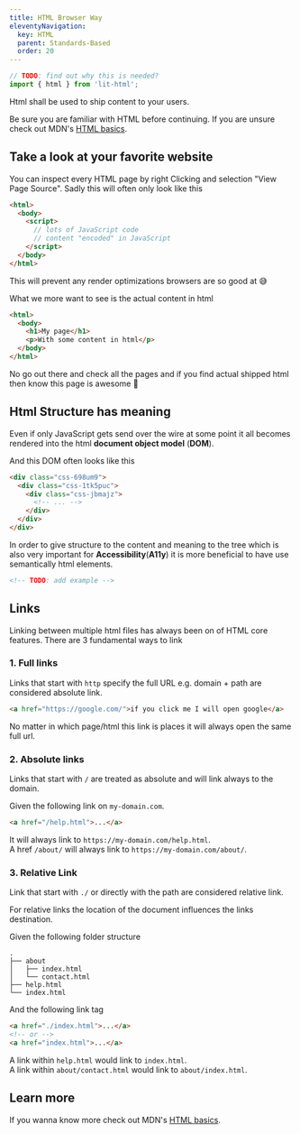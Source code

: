 ```yaml
---
title: HTML Browser Way
eleventyNavigation:
  key: HTML
  parent: Standards-Based
  order: 20
---
```


```js script
// TODO: find out why this is needed?
import { html } from 'lit-html';
```

Html shall be used to ship content to your users.

Be sure you are familiar with HTML before continuing. If you are unsure check out MDN's [HTML basics](https://developer.mozilla.org/en-US/docs/Learn/Getting_started_with_the_web/HTML_basics).

## Take a look at your favorite website

You can inspect every HTML page by right Clicking and selection "View Page Source".
Sadly this will often only look like this

```html
<html>
  <body>
    <script>
      // lots of JavaScript code
      // content "encoded" in JavaScript
    </script>
  </body>
</html>
```

This will prevent any render optimizations browsers are so good at 😅

What we more want to see is the actual content in html

```html
<html>
  <body>
    <h1>My page</h1>
    <p>With some content in html</p>
  </body>
</html>
```

No go out there and check all the pages and if you find actual shipped html then know this page is awesome 💪

## Html Structure has meaning

Even if only JavaScript gets send over the wire at some point it all becomes rendered into the html **document object model** (**DOM**).

And this DOM often looks like this

```html
<div class="css-698um9">
  <div class="css-1tk5puc">
    <div class="css-jbmajz">
      <!-- ... -->
    </div>
  </div>
</div>
```

In order to give structure to the content and meaning to the tree which is also very important for **Accessibility**(**A11y**) it is more beneficial to have use semantically html elements.

```html
<!-- TODO: add example -->
```

## Links

Linking between multiple html files has always been on of HTML core features.
There are 3 fundamental ways to link

### 1. Full links

Links that start with `http` specify the full URL e.g. domain + path are considered absolute link.

```html
<a href="https://google.com/">if you click me I will open google</a>
```

No matter in which page/html this link is places it will always open the same full url.

### 2. Absolute links

Links that start with `/` are treated as absolute and will link always to the domain.

Given the following link on `my-domain.com`.

```html
<a href="/help.html">...</a>
```

It will always link to `https://my-domain.com/help.html`. <br>
A href `/about/` will always link to `https://my-domain.com/about/`.

### 3. Relative Link

Link that start with `./` or directly with the path are considered relative link.

For relative links the location of the document influences the links destination.

Given the following folder structure

```
.
├── about
│   ├── index.html
│   └── contact.html
├── help.html
└── index.html
```

And the following link tag

```html
<a href="./index.html">...</a>
<!-- or -->
<a href="index.html">...</a>
```

A link within `help.html` would link to `index.html`. <br>
A link within `about/contact.html` would link to `about/index.html`.

## Learn more

If you wanna know more check out MDN's [HTML basics](https://developer.mozilla.org/en-US/docs/Learn/Getting_started_with_the_web/HTML_basics).
